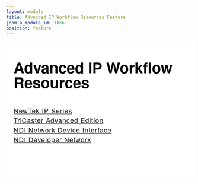 ```yaml
---
layout: module
title: Advanced IP Workflow Resources Feature
joomla_module_id: 1066
position: feature
---
```

<!-- module: IP Workflow SDK Feature <a href="http://pages.newtek.com/NDI-Developers.html">-->
<div style="background-color: #fff; color: #000000; padding: 3.5em 20px;">
	<h2 style="font-family: 'Helvetica Neue', Helvetica, Arial, sans-serif; text-align: left; font-size: 2.5rem; line-height: 2.5rem; font-weight: bold; padding-top: 0px; margin-top: 0px; padding-bottom: .25em;">Advanced IP Workflow Resources</h2>
	<ul style="list-style: none; margin-bottom: 45px; font-family: 'Helvetica Neue', Helvetica, Arial, sans-serif; font-weight: 300; letter-spacing: 1px; font-size: 18px; padding: 0 !important;">
		<li><a href="/ip-series">NewTek IP Series</a>
		</li>
		<li><a href="/tricaster/advanced-edition.html">TriCaster Advanced Edition</a>
		</li>
		<li><a href="/ndi">NDI Network Device Interface</a>
		</li>
		<li><a href="/solutions/newtek-developer-network.html">NDI Developer Network</a>
		</li>
	</ul>
	<!--<p style="font-size: 2rem;">The NDI protocol is available to third-party developers via NewTek's Software Development Kit Program, which provides the tools to enable other compatible systems and devices to send and receive video over IP. <span class="arrow-blue" style="margin-left: 5px;"></span></p>-->
</div>
<!--</a>-->
